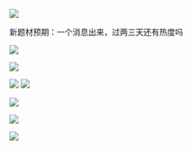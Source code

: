 ![](http://hrzimgs.hzdea.top/imgs/202501041352098.png)

新题材预期：一个消息出来，过两三天还有热度吗

![](http://hrzimgs.hzdea.top/imgs/202501041414500.png)

![](http://hrzimgs.hzdea.top/imgs/202501041420395.png)

![](http://hrzimgs.hzdea.top/imgs/202501041502710.png)
![](http://hrzimgs.hzdea.top/imgs/202501041507349.png)

![](http://hrzimgs.hzdea.top/imgs/202501041519056.png) 

![](http://hrzimgs.hzdea.top/imgs/202501041524922.png)

![](http://hrzimgs.hzdea.top/imgs/202501041525209.png)